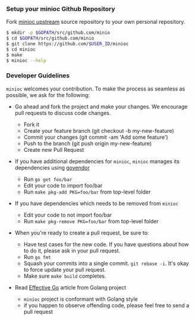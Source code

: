 ### Setup your minioc Github Repository
Fork [minioc upstream](https://github.com/minio/minioc/fork) source repository to your own personal repository.
```sh
$ mkdir -p $GOPATH/src/github.com/minio
$ cd $GOPATH/src/github.com/minio
$ git clone https://github.com/$USER_ID/minioc
$ cd minioc
$ make
$ minioc --help
```

###  Developer Guidelines

``minioc`` welcomes your contribution. To make the process as seamless as possible, we ask for the following:

* Go ahead and fork the project and make your changes. We encourage pull requests to discuss code changes.
    - Fork it
    - Create your feature branch (git checkout -b my-new-feature)
    - Commit your changes (git commit -am 'Add some feature')
    - Push to the branch (git push origin my-new-feature)
    - Create new Pull Request

* If you have additional dependencies for ``minioc``, ``minioc`` manages its dependencies using [govendor](https://github.com/kardianos/govendor)
    - Run `go get foo/bar`
    - Edit your code to import foo/bar
    - Run `make pkg-add PKG=foo/bar` from top-level folder

* If you have dependencies which needs to be removed from ``minioc``
    - Edit your code to not import foo/bar
    - Run `make pkg-remove PKG=foo/bar` from top-level folder

* When you're ready to create a pull request, be sure to:
    - Have test cases for the new code. If you have questions about how to do it, please ask in your pull request.
    - Run `go fmt`
    - Squash your commits into a single commit. `git rebase -i`. It's okay to force update your pull request.
    - Make sure `make build` completes.

* Read [Effective Go](https://github.com/golang/go/wiki/CodeReviewComments) article from Golang project
    - `minioc` project is conformant with Golang style
    - if you happen to observe offending code, please feel free to send a pull request
